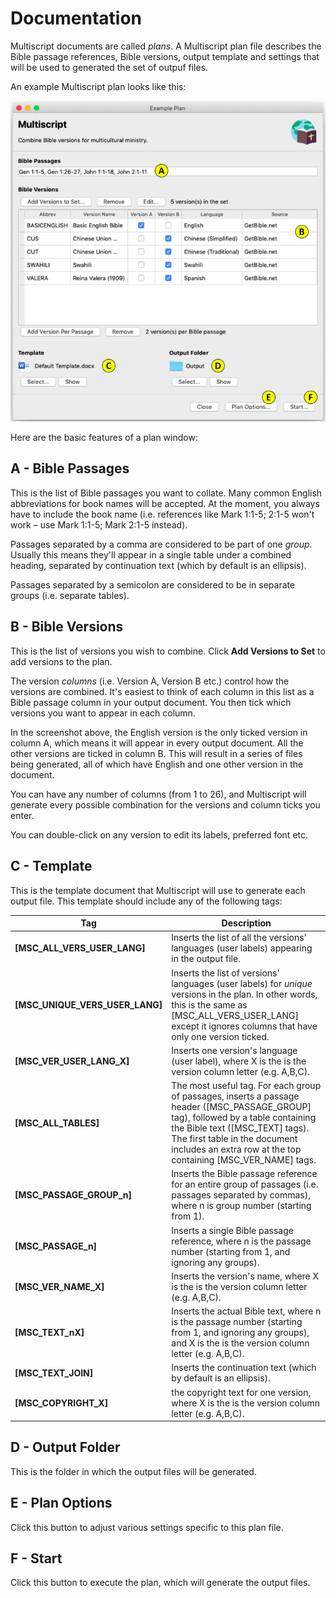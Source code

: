 # Documentation
Multiscript documents are called *plans*. A Multiscript plan file describes the Bible passage references, Bible versions, output template and settings that will be used to generated the set of outpuf files.

An example Multiscript plan looks like this:

![Example Plan](example-plan.png)

Here are the basic features of a plan window:

## **A** - Bible Passages
This is the list of Bible passages you want to collate. Many common English abbreviations for book names will be accepted. At the moment, you always have to include the book name (i.e. references like Mark 1:1-5; 2:1-5 won't work – use Mark 1:1-5; Mark 2:1-5 instead).

Passages separated by a comma are considered to be part of one *group*. Usually this means they'll appear in a single table under a combined heading, separated by continuation text (which by default is an ellipsis).

Passages separated by a semicolon are considered to be in separate groups (i.e. separate tables).

## **B** - Bible Versions
This is the list of versions you wish to combine. Click **Add Versions to Set** to add versions to the plan.

The version *columns* (i.e. Version A, Version B etc.) control how the versions are combined. It's easiest to think of each column in this list as a Bible passage column in your output document. You then tick which versions you want to appear in each column.

In the screenshot above, the English version is the only ticked version in column A, which means it will appear in every output document. All the other versions are ticked in column B. This will result in a series of files being generated, all of which have English and one other version in the document.

You can have any number of columns (from 1 to 26), and Multiscript will generate every possible combination for the versions and column ticks you enter.

You can double-click on any version to edit its labels, preferred font etc.

## **C** - Template
This is the template document that Multiscript will use to generate each output file. This template should include any of the following tags:

| Tag | Description |
|-----|-------------|
| **\[MSC_ALL_VERS_USER_LANG\]** | Inserts the list of all the versions' languages (user labels) appearing in the output file. |
| **\[MSC_UNIQUE_VERS_USER_LANG\]** | Inserts the list of versions' languages (user labels) for *unique* versions in the plan. In other words, this is the same as [MSC_ALL_VERS_USER_LANG\] except it ignores columns that have only one version ticked.|
| **\[MSC_VER_USER_LANG_X\]** | Inserts one version's language (user label), where X is the is the version column letter (e.g. A,B,C).|
| **\[MSC_ALL_TABLES\]** | The most useful tag. For each group of passages, inserts a passage header (\[MSC_PASSAGE_GROUP\] tag), followed by a table containing the Bible text (\[MSC_TEXT\] tags). The first table in the document includes an extra row at the top containing [MSC_VER_NAME\] tags.|
| **\[MSC_PASSAGE_GROUP_n\]** | Inserts the Bible passage reference for an entire group of passages (i.e. passages separated by commas), where n is group number (starting from 1).|
| **\[MSC_PASSAGE_n\]** | Inserts a single Bible passage reference, where n is the passage number (starting from 1, and ignoring any groups).|
| **\[MSC_VER_NAME_X\]** | Inserts the version's name, where X is the is the version column letter (e.g. A,B,C).|
| **\[MSC_TEXT_nX\]** | Inserts the actual Bible text, where n is the passage number (starting from 1, and ignoring any groups), and X is the is the version column letter (e.g. A,B,C).|
| **\[MSC_TEXT_JOIN\]** | Inserts the continuation text (which by default is an ellipsis). |
| **\[MSC_COPYRIGHT_X\]** | the copyright text for one version, where X is the is the version column letter (e.g. A,B,C).|

## **D** - Output Folder
This is the folder in which the output files will be generated.

## **E** - Plan Options
Click this button to adjust various settings specific to this plan file.

## **F** - Start
Click this button to execute the plan, which will generate the output files.